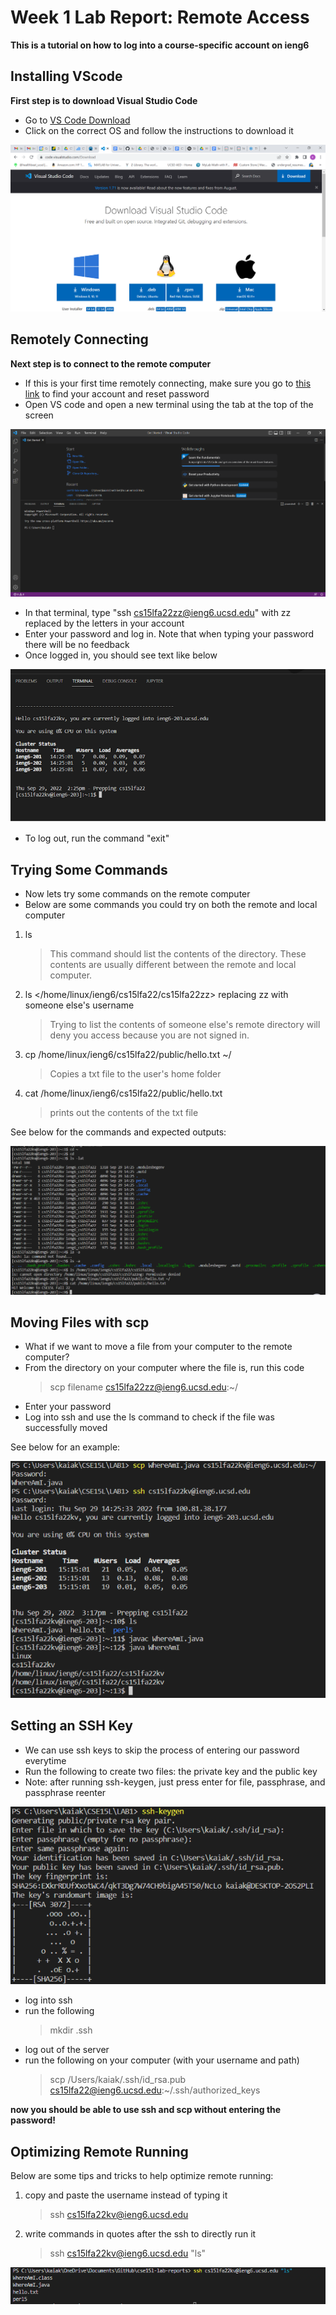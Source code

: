 # Week 1 Lab Report: Remote Access

**This is a tutorial on how to log into a course-specific account on ieng6**

## Installing VScode

**First step is to download Visual Studio Code**

- Go to [VS Code Download](https://code.visualstudio.com/Download)
- Click on the correct OS and follow the instructions to download it

![Image](cselab1image1.png)

## Remotely Connecting

**Next step is to connect to the remote computer**

- If this is your first time remotely connecting, make sure you go to [this link](https://sdacs.ucsd.edu/~icc/index.php) to find your account and reset password
- Open VS code and open a new terminal using the tab at the top of the screen

![Image](cselab1image2.png)

- In that terminal, type "ssh cs15lfa22zz@ieng6.ucsd.edu" with zz replaced by the letters in your account
- Enter your password and log in. Note that when typing your password there will be no feedback
- Once logged in, you should see text like below

![Image](cselab1image3.png)

- To log out, run the command "exit"

## Trying Some Commands

- Now lets try some commands on the remote computer
- Below are some commands you could try on both the remote and local computer

1. ls
   > This command should list the contents of the directory. These contents are usually different between the remote and local computer.
2. ls </home/linux/ieng6/cs15lfa22/cs15lfa22zz> replacing zz with someone else's username
   > Trying to list the contents of someone else's remote directory will deny you access because you are not signed in.
3. cp /home/linux/ieng6/cs15lfa22/public/hello.txt ~/
   > Copies a txt file to the user's home folder
4. cat /home/linux/ieng6/cs15lfa22/public/hello.txt
   > prints out the contents of the txt file

See below for the commands and expected outputs:

![Image](cselab1image4.png)

## Moving Files with scp

- What if we want to move a file from your computer to the remote computer?
- From the directory on your computer where the file is, run this code
  > scp filename cs15lfa22zz@ieng6.ucsd.edu:~/
- Enter your password
- Log into ssh and use the ls command to check if the file was successfully moved

See below for an example:

![Image](cselab1image6.png)

## Setting an SSH Key

- We can use ssh keys to skip the process of entering our password everytime
- Run the following to create two files: the private key and the public key
- Note: after running ssh-keygen, just press enter for file, passphrase, and passphrase reenter

![Image](cselab1image7.png)

- log into ssh
- run the following
  > mkdir .ssh
- log out of the server
- run the following on your computer (with your username and path)
  > scp /Users/kaiak/.ssh/id_rsa.pub cs15lfa22@ieng6.ucsd.edu:~/.ssh/authorized_keys

**now you should be able to use ssh and scp without entering the password!**

## Optimizing Remote Running

Below are some tips and tricks to help optimize remote running:

1. copy and paste the username instead of typing it
   > ssh cs15lfa22kv@ieng6.ucsd.edu
2. write commands in quotes after the ssh to directly run it
   > ssh cs15lfa22kv@ieng6.ucsd.edu "ls"

![Image](cselab1image8.png)
